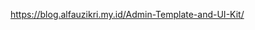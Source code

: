 https://blog.alfauzikri.my.id/Admin-Template-and-UI-Kit/


<script>
document.addEventListener('DOMContentLoaded', function() {
    const productNameInput = document.getElementById('product_name');
    const productSuggestions = document.getElementById('product_suggestions');
    const productTableBody = document.getElementById('product_table_body');
    const totalAmountDisplay = document.getElementById('total_amount_display');
    const paidAmountField = document.getElementById('paid_amount');
    const remainingAmountDisplay = document.getElementById('remaining_amount_display');
    const totalAmountField = document.querySelector('input[name="total_amount"]');
    const remainingAmountField = document.querySelector('input[name="remaining_amount"]');
    const referenceNoInput = document.getElementById('reference_no');
    const form = document.getElementById('purchase-add');

    // Fetch purchase order number on page load
    fetchPurchaseOrderNumber();

    function fetchPurchaseOrderNumber() {
        fetch('<?= site_url(route_to('purchases.generate_purchase_order_number')) ?>')
            .then(response => response.json())
            .then(data => {
                console.log('Purchase Order Number:', data.reference_no);
                referenceNoInput.value = data.reference_no;
            })
            .catch(error => {
                console.error('Error fetching purchase order number:', error);
            });
    }

    productNameInput.addEventListener('input', function() {
        const query = this.value.trim();
        if (query.length < 2) {
            productSuggestions.innerHTML = '';
            return;
        }

        // AJAX request to fetch product suggestions
        fetch('<?= site_url(route_to('purchases.search')) ?>?query=' + encodeURIComponent(query))
            .then(response => response.json())
            .then(data => {
                console.log('Product Suggestions:', data);

                let suggestions = '';
                if (data.length > 0) {
                    data.forEach(product => {
                        suggestions +=
                            `<button type="button" class="list-group-item list-group-item-action" data-product='${JSON.stringify(product)}'>${product.variation_product_name ? product.variation_product_name : product.product_name}</button>`;
                    });
                } else {
                    suggestions = '<div class="list-group-item">No result</div>';
                }
                productSuggestions.innerHTML = suggestions;
            })
            .catch(error => {
                console.error('Error fetching product suggestions:', error);
            });
    });

    // Handle product suggestion click
    productSuggestions.addEventListener('click', function(e) {
        if (e.target.classList.contains('list-group-item') && e.target.getAttribute('data-product')) {
            const product = JSON.parse(e.target.getAttribute('data-product'));
            addProductToTable(product);
            productNameInput.value = '';
            productSuggestions.innerHTML = '';
        }
    });

    form.addEventListener('submit', function(event) {
        if (!validateProductTable()) {
            event.preventDefault();
        }
    });

    // Function to add product to the table
    function addProductToTable(product) {
        const productId = product.id || product.product_id;
        const productName = product.variation_product_name || product.product_name;
        const productPrice = parseFloat(product.buying_price || product.variation_buying_price || 0);
        const manufactureDate = '';
        const expiryDate = '';

        // Check if the product is already added
        const existingProduct = Array.from(productTableBody.querySelectorAll('tr')).find(row => {
            const existingProductId = row.querySelector('input[name*="[product_id]"]').value;
            return existingProductId === `${productId}`;
        });

        if (existingProduct) {
            alert('This product is already added.');
            return;
        }

        const row = document.createElement('tr');
        const displayProductName = productName.toLowerCase();

        row.innerHTML = `
            <td><input type="hidden" name="products[${productId}][product_id]" value="${productId}" /> ${displayProductName}</td>
            <td>
                <input type="number" name="products[${productId}][quantity]" value="1" min="1" class="form-control quantity-input" />
                <span class="text-danger mt-2 error-message"></span>
            </td>
            <td>
                <input type="number" name="products[${productId}][price]" value="${productPrice}" class="form-control price-input" />
                <span class="text-danger mt-2 error-message"></span>
            </td>
            <td>
                <input type="date" name="products[${productId}][manufacture_date]" value="${manufactureDate}" class="form-control manufacture-date-input" />
                <span class="text-danger mt-2 error-message"></span>
            </td>
            <td>
                <input type="date" name="products[${productId}][expiry_date]" value="${expiryDate}" class="form-control expiry-date-input" />
                <span class="text-danger mt-2 error-message"></span>
            </td>
            <td class="total">${productPrice.toFixed(2)}</td>
            <td><button type="button" class="btn btn-danger btn-sm remove-product">Remove</button></td>
            <input type="hidden" name="products[${productId}][variation_id]" value="${product.variation_id || ''}" />
            <input type="hidden" name="products[${productId}][variation_value_id]" value="${product.variation_value_id || ''}" />
        `;

        productTableBody.appendChild(row);

        row.querySelectorAll('input').forEach(input => {
            input.addEventListener('input', function() {
                if (validateProductRow(row)) {
                    clearValidationError(input);
                }
                updateRowTotal.call(input);
            });
        });

        row.querySelector('.remove-product').addEventListener('click', function() {
            row.remove();
            updateTotalAmount();
        });

        if (!validateProductRow(row)) {
            return;
        }

        updateTotalAmount();
    }

    // Function to validate a product row
    function validateProductRow(row) {
        let isValid = true;

        const quantityInput = row.querySelector('.quantity-input');
        const manufactureDateInput = row.querySelector('.manufacture-date-input');
        const expiryDateInput = row.querySelector('.expiry-date-input');

        if (quantityInput.value <= 0) {
            displayValidationError(quantityInput, 'Quantity must be greater than 0.');
            isValid = false;
        } else {
            clearValidationError(quantityInput);
        }

        const manufactureDate = new Date(manufactureDateInput.value);
        const expiryDate = new Date(expiryDateInput.value);

        if (manufactureDate > expiryDate) {
            displayValidationError(manufactureDateInput, 'Manufacture date must be before the expiry date.');
            displayValidationError(expiryDateInput, 'Expiry date must be after the manufacture date.');
            isValid = false;
        } else {
            clearValidationError(manufactureDateInput);
            clearValidationError(expiryDateInput);
        }

        return isValid;
    }

    // Function to validate the entire product table
    function validateProductTable() {
        let isValid = true;
        const productRows = productTableBody.querySelectorAll('tr');

        if (productRows.length === 0) {
            alert('Please add at least one product.');
        }

        productRows.forEach(row => {
            if (!validateProductRow(row)) {
                isValid = false;
            }
        });

        const totalAmount = parseFloat(totalAmountField.value) || 0;
        const paidAmount = parseFloat(paidAmountField.value) || 0;

        if (paidAmount > totalAmount) {
            displayValidationError(paidAmountField, 'Paid amount cannot be greater than the total amount.');
            isValid = false;
        } else {
            clearValidationError(paidAmountField);
        }

        return isValid;
    }

    // Function to display validation error messages dynamically
    function displayValidationError(element, message) {
        const errorElement = element.closest('td').querySelector('.error-message');
        if (errorElement) {
            errorElement.textContent = message;
        } else {
            const errorMessage = document.createElement('span');
            errorMessage.classList.add('text-danger', 'mt-2', 'error-message');
            errorMessage.textContent = message;
            element.closest('td').appendChild(errorMessage);
        }
    }

    // Function to clear validation error messages
    function clearValidationError(element) {
        const errorElement = element.closest('td').querySelector('.error-message');
        if (errorElement) {
            errorElement.textContent = '';
        }
    }

    // Function to update row total amount
    function updateRowTotal() {
        const row = this.closest('tr');
        const quantity = parseFloat(row.querySelector('.quantity-input').value) || 0;
        const price = parseFloat(row.querySelector('.price-input').value) || 0;
        const total = quantity * price;
        row.querySelector('.total').textContent = total.toFixed(2);
        updateTotalAmount();
    }

    // Function to update total amount of all products
    function updateTotalAmount() {
        let totalAmount = 0;
        productTableBody.querySelectorAll('tr').forEach(row => {
            const total = parseFloat(row.querySelector('.total').textContent) || 0;
            totalAmount += total;
        });

        totalAmountDisplay.value = totalAmount.toFixed(2);
        totalAmountField.value = totalAmount.toFixed(2);
        updateRemainingAmount();
    }

    // Function to update remaining amount after paid amount change
    function updateRemainingAmount() {
        const paidAmount = parseFloat(paidAmountField.value) || 0;
        const totalAmount = parseFloat(totalAmountField.value) || 0;
        const remainingAmount = totalAmount - paidAmount;

        remainingAmountDisplay.value = remainingAmount.toFixed(2);
        remainingAmountField.value = remainingAmount.toFixed(2);
    }

    // Event listener for paid amount field input
    paidAmountField.addEventListener('input', function() {
        if (paidAmountField.value > parseFloat(totalAmountField.value) || 0) {
            displayValidationError(paidAmountField,
                'Paid amount cannot be greater than the total amount.');
        } else {
            clearValidationError(paidAmountField);
        }
        updateRemainingAmount();
    });

    // Set default value for paid amount
    paidAmountField.value = '0';
});
</script>
